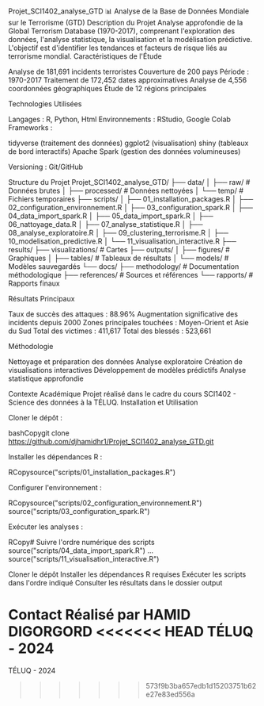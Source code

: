 Projet_SCI1402_analyse_GTD
📊 Analyse de la Base de Données Mondiale sur le Terrorisme (GTD)
Description du Projet
Analyse approfondie de la Global Terrorism Database (1970-2017), comprenant l'exploration des données, l'analyse statistique, la visualisation et la modélisation prédictive. L'objectif est d'identifier les tendances et facteurs de risque liés au terrorisme mondial.
Caractéristiques de l'Étude

Analyse de 181,691 incidents terroristes
Couverture de 200 pays
Période : 1970-2017
Traitement de 172,452 dates approximatives
Analyse de 4,556 coordonnées géographiques
Étude de 12 régions principales

Technologies Utilisées

Langages : R, Python, Html
Environnements : RStudio, Google Colab
Frameworks :

tidyverse (traitement des données)
ggplot2 (visualisation)
shiny (tableaux de bord interactifs)
Apache Spark (gestion des données volumineuses)


Versioning : Git/GitHub

Structure du Projet
Projet_SCI1402_analyse_GTD/
├── data/
│   ├── raw/          # Données brutes
│   ├── processed/    # Données nettoyées
│   └── temp/         # Fichiers temporaires
├── scripts/
│   ├── 01_installation_packages.R
│   ├── 02_configuration_environnement.R
│   ├── 03_configuration_spark.R
│   ├── 04_data_import_spark.R
│   ├── 05_data_import_spark.R
│   ├── 06_nattoyage_data.R
│   ├── 07_analyse_statistique.R
│   ├── 08_analyse_exploratoire.R
│   ├── 09_clustering_terrorisme.R
│   ├── 10_modelisation_predictive.R
│   └── 11_visualisation_interactive.R
├── results/
├── visualizations/   # Cartes
├── outputs/
│   ├── figures/     # Graphiques
│   ├── tables/      # Tableaux de résultats
│   └── models/      # Modèles sauvegardés
└── docs/
    ├── methodology/ # Documentation méthodologique
    ├── references/ # Sources et références
    └── rapports/   # Rapports finaux
    
Résultats Principaux

Taux de succès des attaques : 88.96%
Augmentation significative des incidents depuis 2000
Zones principales touchées : Moyen-Orient et Asie du Sud
Total des victimes : 411,617
Total des blessés : 523,661

Méthodologie

Nettoyage et préparation des données
Analyse exploratoire
Création de visualisations interactives
Développement de modèles prédictifs
Analyse statistique approfondie

Contexte Académique
Projet réalisé dans le cadre du cours SCI1402 - Science des données à la TÉLUQ.
Installation et Utilisation

Cloner le dépôt :

bashCopygit clone https://github.com/djhamidhr1/Projet_SCI1402_analyse_GTD.git

Installer les dépendances R :

RCopysource("scripts/01_installation_packages.R")

Configurer l'environnement :

RCopysource("scripts/02_configuration_environnement.R")
source("scripts/03_configuration_spark.R")

Exécuter les analyses :

RCopy# Suivre l'ordre numérique des scripts
source("scripts/04_data_import_spark.R")
...
source("scripts/11_visualisation_interactive.R")

Cloner le dépôt
Installer les dépendances R requises
Exécuter les scripts dans l'ordre indiqué
Consulter les résultats dans le dossier output

Contact
Réalisé par HAMID DIGORGORD
<<<<<<< HEAD
TÉLUQ - 2024
=======
TÉLUQ - 2024
>>>>>>> 573f9b3ba657edb1d15203751b62e27e83ed556a
